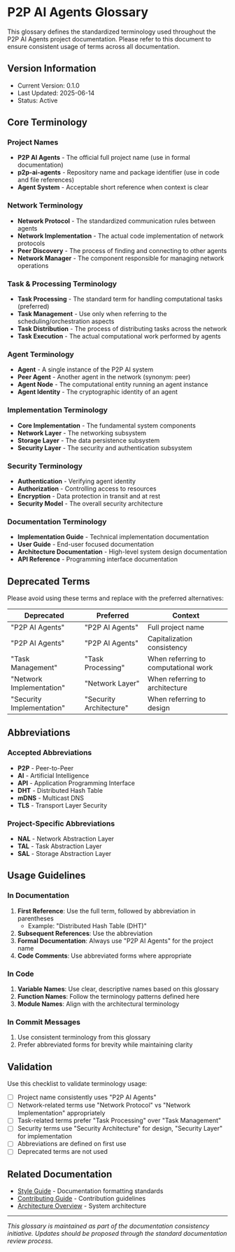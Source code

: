 # P2P AI Agents Glossary

This glossary defines the standardized terminology used throughout the P2P AI Agents project documentation. Please refer to this document to ensure consistent usage of terms across all documentation.

## Version Information

- Current Version: 0.1.0
- Last Updated: 2025-06-14
- Status: Active

## Core Terminology

### Project Names

- **P2P AI Agents** - The official full project name (use in formal documentation)
- **p2p-ai-agents** - Repository name and package identifier (use in code and file references)
- **Agent System** - Acceptable short reference when context is clear

### Network Terminology

- **Network Protocol** - The standardized communication rules between agents
- **Network Implementation** - The actual code implementation of network protocols
- **Peer Discovery** - The process of finding and connecting to other agents
- **Network Manager** - The component responsible for managing network operations

### Task & Processing Terminology

- **Task Processing** - The standard term for handling computational tasks (preferred)
- **Task Management** - Use only when referring to the scheduling/orchestration aspects
- **Task Distribution** - The process of distributing tasks across the network
- **Task Execution** - The actual computational work performed by agents

### Agent Terminology

- **Agent** - A single instance of the P2P AI system
- **Peer Agent** - Another agent in the network (synonym: peer)
- **Agent Node** - The computational entity running an agent instance
- **Agent Identity** - The cryptographic identity of an agent

### Implementation Terminology

- **Core Implementation** - The fundamental system components
- **Network Layer** - The networking subsystem
- **Storage Layer** - The data persistence subsystem
- **Security Layer** - The security and authentication subsystem

### Security Terminology

- **Authentication** - Verifying agent identity
- **Authorization** - Controlling access to resources
- **Encryption** - Data protection in transit and at rest
- **Security Model** - The overall security architecture

### Documentation Terminology

- **Implementation Guide** - Technical implementation documentation
- **User Guide** - End-user focused documentation
- **Architecture Documentation** - High-level system design documentation
- **API Reference** - Programming interface documentation

## Deprecated Terms

Please avoid using these terms and replace with the preferred alternatives:

| Deprecated | Preferred | Context |
|------------|-----------|---------|
| "P2P AI Agents" | "P2P AI Agents" | Full project name |
| "P2P AI Agents" | "P2P AI Agents" | Capitalization consistency |
| "Task Management" | "Task Processing" | When referring to computational work |
| "Network Implementation" | "Network Layer" | When referring to architecture |
| "Security Implementation" | "Security Architecture" | When referring to design |

## Abbreviations

### Accepted Abbreviations

- **P2P** - Peer-to-Peer
- **AI** - Artificial Intelligence
- **API** - Application Programming Interface
- **DHT** - Distributed Hash Table
- **mDNS** - Multicast DNS
- **TLS** - Transport Layer Security

### Project-Specific Abbreviations

- **NAL** - Network Abstraction Layer
- **TAL** - Task Abstraction Layer
- **SAL** - Storage Abstraction Layer

## Usage Guidelines

### In Documentation
1. **First Reference**: Use the full term, followed by abbreviation in parentheses
   - Example: "Distributed Hash Table (DHT)"
2. **Subsequent References**: Use the abbreviation
3. **Formal Documentation**: Always use "P2P AI Agents" for the project name
4. **Code Comments**: Use abbreviated forms where appropriate

### In Code
1. **Variable Names**: Use clear, descriptive names based on this glossary
2. **Function Names**: Follow the terminology patterns defined here
3. **Module Names**: Align with the architectural terminology

### In Commit Messages
1. Use consistent terminology from this glossary
2. Prefer abbreviated forms for brevity while maintaining clarity

## Validation

Use this checklist to validate terminology usage:

- [ ] Project name consistently uses "P2P AI Agents"
- [ ] Network-related terms use "Network Protocol" vs "Network Implementation" appropriately
- [ ] Task-related terms prefer "Task Processing" over "Task Management"
- [ ] Security terms use "Security Architecture" for design, "Security Layer" for implementation
- [ ] Abbreviations are defined on first use
- [ ] Deprecated terms are not used

## Related Documentation

- [Style Guide](implementation/network/STYLE_GUIDE.md) - Documentation formatting standards
- [Contributing Guide](CONTRIBUTING.md) - Contribution guidelines
- [Architecture Overview](architecture/system-overview.md) - System architecture

---

*This glossary is maintained as part of the documentation consistency initiative. Updates should be proposed through the standard documentation review process.*
